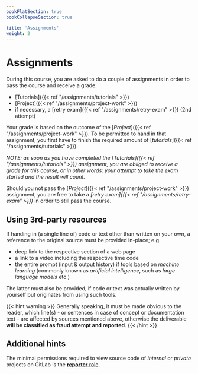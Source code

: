 ```yaml
---
bookFlatSection: true
bookCollapseSection: true

title: 'Assignments'
weight: 2
---
```



Assignments
===========


During this course, you are asked to do a couple of assignments in order to pass the course and receive a grade:

* [Tutorials]({{< ref "/assignments/tutorials" >}})
* [Project]({{< ref "/assignments/project-work" >}})
* if necessary, a [retry exam]({{< ref "/assignments/retry-exam" >}}) (2nd attempt)

Your grade is based on the outcome of the [*Project*]({{< ref "/assignments/project-work" >}}). To be permitted to hand
in that assignment, you first have to finish the required amount of [*tutorials*]({{< ref "/assignments/tutorials" >}}).

*NOTE: as soon as you have completed the *[Tutorials]({{< ref "/assignments/tutorials" >}})* assignment,
you are obliged to receive a grade for this course, or in other words: your attempt to take the exam started and the
result will count.*

Should you not pass the [*Project*]({{< ref "/assignments/project-work" >}}) assignment, you are free to take a
*[retry exam]({{< ref "/assignments/retry-exam" >}})* in order to still pass the course.


## Using 3rd-party resources

If handing in (a single line of) code or text other than written on your own, a reference to the original
source must be provided in-place; e.g. 

* deep link to the respective section of a web page
* a link to a video including the respective time code
* the entire prompt (input & output history) if tools based on *machine learning* (commonly known
  as *artificial intelligence*, such as *large language models* etc.)

The latter must also be provided, if code or text was actually written by yourself but originates from using such tools.

{{< hint warning >}}
Generally speaking, it must be made obvious to the reader, which line(s) - or sentences in case of concept or
documentation text - are affected by sources mentioned above, otherwise the deliverable __will be classified as
fraud attempt and reported__.
{{< /hint >}}


## Additional hints

The minimal permissions required to view source code of *internal* or *private* projects on
GitLab is the [__reporter__ role](https://docs.gitlab.com/ee/user/permissions.html#project-members-permissions).
